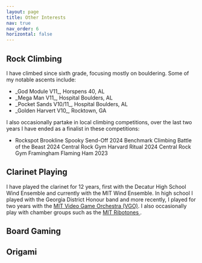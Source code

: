 ```yaml
---
layout: page
title: Other Interests
nav: true
nav_order: 6
horizontal: false
---
```

<!-- _pages/other_interests.md -->

<h2>Rock Climbing</h2>
I have climbed since sixth grade, focusing mostly on bouldering. Some of my notable ascents include:
<ul>
  <li>_God Module V11_, Horspens 40, AL</li>
  <li>_Mega Man V11_, Hospital Boulders, AL</li>
  <li>_Pocket Sands V10/11_, Hospital Boulders, AL</li>
  <li>_Golden Harvert V10_, Rocktown, GA</li>
</ul>
I also occasionally partake in local climbing competitions, over the last two years I have ended as a finalist in these competitions:
<ul>
  <li>Rockspot Brookline Spooky Send-Off 2024</i1>
  <i1>Benchmark Climbing Battle of the Beast 2024</i1>
  <i1>Central Rock Gym Harvard Ritual 2024</i1>
  <i1>Central Rock Gym Framingham Flaming Ham 2023</i1>
</ul>

<h2>Clarinet Playing</h2>
I have played the clarinet for 12 years, first with the Decatur High School Wind Ensemble and currently with the MIT Wind Ensemble. In high school I played with the Georgia District Honour band and more recently, I played for two years with the <a href="https://www.youtube.com/channel/UCVtU0-ALytaxlR68Tv8xZ2g">MIT Video Game Orchestra (VGO)</a>. I also occasionally play with chamber groups such as the  <a href="https://ribotones.mit.edu/">MIT Ribotones </a>.

<h2>Board Gaming</h2>

<h2>Origami</h2>
